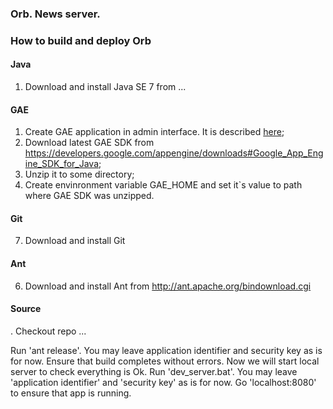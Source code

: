 ### Orb. News server.
### How to build and deploy Orb
#### Java
1. Download and install Java SE 7 from ...
 
#### GAE
1. Create GAE application in admin interface. It is described [here](https://sites.google.com/site/gdevelopercodelabs/app-engine/creating-your-app-engine-account);
2. Download latest GAE SDK from https://developers.google.com/appengine/downloads#Google_App_Engine_SDK_for_Java;
3. Unzip it to some directory;
3. Create envinronment variable GAE_HOME and set it`s value to path where GAE SDK was unzipped.

#### Git 
7. Download and install Git

#### Ant 
6. Download and install Ant from http://ant.apache.org/bindownload.cgi

#### Source
. Checkout repo ...

Run 'ant release'. You may leave application identifier and security key as is for now. Ensure that build completes without errors.
Now we will start local server to check everything is Ok. 
Run 'dev_server.bat'. 
You may leave 'application identifier' and 'security key' as is for now.
Go 'localhost:8080' to ensure that app is running. 
